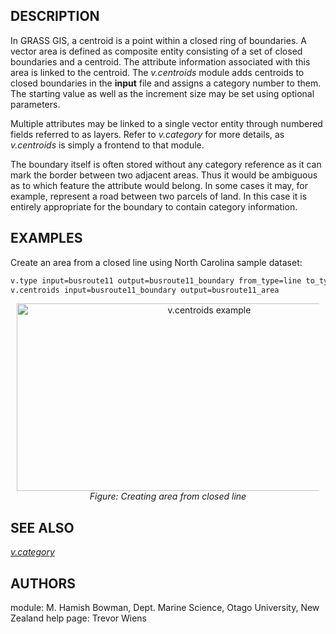 ## DESCRIPTION

In GRASS GIS, a centroid is a point within a closed ring of boundaries.
A vector area is defined as composite entity consisting of a set of
closed boundaries and a centroid. The attribute information associated
with this area is linked to the centroid. The *v.centroids* module adds
centroids to closed boundaries in the **input** file and assigns a
category number to them. The starting value as well as the increment
size may be set using optional parameters.

Multiple attributes may be linked to a single vector entity through
numbered fields referred to as layers. Refer to *v.category* for more
details, as *v.centroids* is simply a frontend to that module.

The boundary itself is often stored without any category reference as it
can mark the border between two adjacent areas. Thus it would be
ambiguous as to which feature the attribute would belong. In some cases
it may, for example, represent a road between two parcels of land. In
this case it is entirely appropriate for the boundary to contain
category information.

## EXAMPLES

Create an area from a closed line using North Carolina sample dataset:

```bash
v.type input=busroute11 output=busroute11_boundary from_type=line to_type=boundary
v.centroids input=busroute11_boundary output=busroute11_area
```

<div align="center" style="margin: 10px">

[<img src="v_centroids.png" data-border="0" width="600" height="300"
alt="v.centroids example" />](v_centroids.png)
*Figure: Creating area from closed line*

</div>

## SEE ALSO

*[v.category](v.category.md)*

## AUTHORS

module: M. Hamish Bowman, Dept. Marine Science, Otago University, New
Zealand
help page: Trevor Wiens
